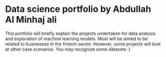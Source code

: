 # Data science portfolio by Abdullah Al Minhaj ali

This portfolio will briefly explain the projects undertaken for data analysis and exploration of machine learning models. Most will be aimed to be related to businesses in the fintech sector. However, some projects will look at other case scenarios. You may recognize some datasets :)
